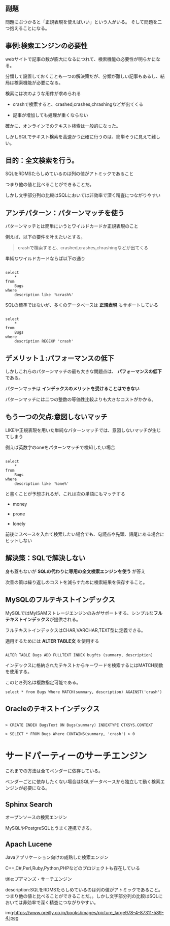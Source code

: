


## 副題

問題にぶつかると「正規表現を使えばいい」という人がいる。
そして問題を二つ抱えることになる。



## 事例:検索エンジンの必要性

webサイトで記事の数が膨大になるにつれて、検索機能の必要性が明らかになる。

分類して設置しておくことも一つの解決策だが、分類が難しい記事もあるし、結局は検索機能が必要になる。

検索には次のような用件が求められる

- crashで検索すると、crashed,crashes,chrashingなどが出てくる

- 記事が増加しても処理が重くならない

確かに、オンラインでのテキスト検索は一般的になった。

しかしSQLでテキスト検索を高速かつ正確に行うのは、簡単そうに見えて難しい。


## 目的：全文検索を行う。

SQLをRDMSたらしめているのは列の値がアトミックであること

つまり他の値と比べることができることだ。

しかし文字部分列の比較はSQLにおいては非効率で深く精査につながりやすい

## アンチパターン：パターンマッチを使う

パターンマッチとは簡単にいうとワイルドカードか正規表現のこと

例えば、以下の要件を叶えたいとする。

> crashで検索すると、crashed,crashes,chrashingなどが出てくる

単純なワイルドカードならば以下の通り

<pre><code>
select
    *
from
    Bugs
where
    description like '%crash%'
</code></pre>

SQLの標準ではないが、多くのデータベースは **正規表現** もサポートしている

<pre><code>
select
    *
from
    Bugs
where
    description REGEXP 'crash'
</code></pre>

## デメリット１:パフォーマンスの低下

しかしこれらのパターンマッチの最も大きな問題点は、 **パフォーマンスの低下** である。

パターンマッチは **インデックスのメリットを受けることはできない**

パターンマッチには二つの整数の等価性比較よりも大きなコストがかかる。


## もう一つの欠点:意図しないマッチ

LIKEや正規表現を用いた単純なパターンマッチでは、意図しないマッチが生じてしまう

例えば英数字のoneをパターンマッチで検知したい場合

<pre><code>
select
    *
from
    Bugs
where
    description like '%one%'
</code></pre>

と書くことが予想されるが、これは次の単語にもマッチする

- money

- prone

- lonely

前後にスペースを入れて検索したい場合でも、句読点や先頭、語尾にある場合にヒットしない



## 解決策：SQLで解決しない

身も蓋もないが **SQLの代わりに専用の全文検索エンジンを使う** が答え

次善の策は繰り返しのコストを減らすために検索結果を保存すること。


## MySQLのフルテキストインデックス

MySQLではMyISAMストレージエンジンのみがサポートする、シンプルな**フルテキストインデックス**が提供される。

フルテキストインデックスはCHAR,VARCHAR,TEXT型に定義できる。

適用するためには **ALTER TABLE文** を使用する

<pre><code>
ALTER TABLE Bugs ADD FULLTEXT INDEX bugfts (summary, description)
</code></pre>

インデックスに格納されたテキストからキーワードを検索するにはMATCH関数を使用する。

このとき列名は複数指定可能である。

`
select * from Bugs Where MATCH(summary, description) AGAINST('crash')
`


## Oracleのテキストインデックス

<pre><code>
> CREATE INDEX BugsText ON Bugs(summary) INDEXTYPE CTXSYS.CONTEXT

> SELECT * FROM Bugs Where CONTAINS(summary, 'crash') > 0
</code></pre>


# サードパーティーのサーチエンジン

これまでの方法は全てベンダーに依存している。

ベンダーごとに依存したくない場合はSQLデータベースから独立して動く検索エンジンが必要になる。

## Sphinx Search

オープンソースの検索エンジン

MySQLやPostgreSQLとうまく連携できる。



## Apach Lucene

Javaアプリケーション向けの成熟した検索エンジン

C++,C#,Perl,Ruby,Python,PHPなどのプロジェクトも存在している








title:プアマンズ・サーチエンジン


description:SQLをRDMSたらしめているのは列の値がアトミックであること。つまり他の値と比べることができることだ。。しかし文字部分列の比較はSQLにおいては非効率で深く精査につながりやすい。


img:https://www.oreilly.co.jp/books/images/picture_large978-4-87311-589-4.jpeg




